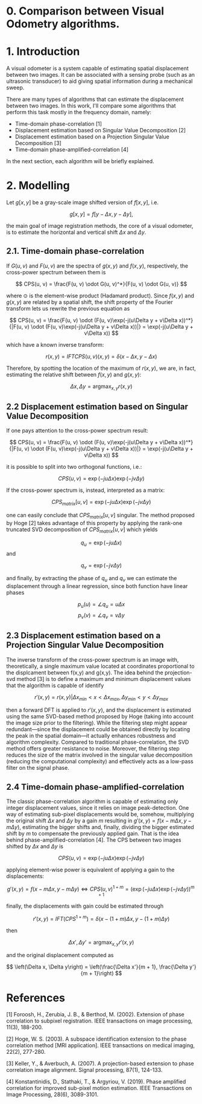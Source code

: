 # 0. Comparison between Visual Odometry algorithms.

# 1. Introduction <a name="introduction"></a>

A visual odometer is a system capable of estimating spatial displacement between two images. It can be associated with a sensing probe (such as an ultrasonic transducer) to aid giving spatial information during a mechanical sweep. 

There are many types of algorithms that can estimate the displacement between two images. In this work, I'll compare some algorithms that perform this task mostly in the frequency domain, namely:

* Time-domain phase-correlation [1]
* Displacement estimation based on Singular Value Decomposition [2]
* Displacement estimation based on a Projection Singular Value Decomposition [3]
* Time-domain phase-amplified-correlation [4]

In the next section, each algorithm will be briefly explained.

# 2. Modelling <a name="modelling"></a>

Let $g[x, y]$ be a gray-scale image shifted version of $f[x, y]$, i.e.

$$
g[x, y] = f[y - \Delta x, y - \Delta y],
$$

the main goal of image registration methods, the core of a visual odometer, is to estimate the horizontal and vertical shift $\Delta x$ and $\Delta y$.

## 2.1. Time-domain phase-correlation

If $G(u, v)$ and $F(u, v)$ are the spectra of $g(x, y)$ and $f(x, y)$, respectively, the cross-power spectrum between them is

$$
CPS(u, v) = \frac{F(u, v) \odot G(u, v)^*}{F(u, v) \odot G(u, v)}
$$

where $\odot$ is the element-wise product (Hadamard product). Since $f(x,y)$ and $g(x,y)$ are related by a spatial shift, the shift property of the Fourier transform lets us rewrite the previous equation as 

$$
CPS(u, v) = \frac{F(u, v) \odot (F(u, v)\exp(-j(u\Delta y + v\Delta x))^*}{|F(u, v) \odot (F(u, v)\exp(-j(u\Delta y + v\Delta x))|} = \exp(-j(u\Delta y + v\Delta x))
$$

which have a known inverse transform:

$$
r(x, y) = IFT{CPS(u, v)}(x,y) = \delta(x - \Delta x, y - \Delta x)
$$

Therefore, by spotting the location of the maximum of $r(x,y)$, we are, in fact, estimating the relative shift between $f(x,y)$ and $g(x,y)$:

$$
\Delta x, \Delta y = \text{arg}\max_{x,y} r(x,y)
$$

## 2.2 Displacement estimation based on Singular Value Decomposition

If one pays attention to the cross-power spectrum result:

$$
CPS(u, v) = \frac{F(u, v) \odot (F(u, v)\exp(-j(u\Delta y + v\Delta x))^*}{|F(u, v) \odot (F(u, v)\exp(-j(u\Delta y + v\Delta x))|} = \exp(-j(u\Delta y + v\Delta x))
$$

it is possible to split into two orthogonal functions, i.e.:

$$
CPS(u,v) = \exp(-j u\Delta x) \exp(-j v\Delta y)
$$

If the cross-power spectrum is, instead, interpreted as a matrix:

$$
CPS_{matrix}[u, v] = \exp(-j u\Delta x) \exp(-j v\Delta y)
$$

one can easily conclude that $CPS_{matrix}[u, v]$ singular. The method proposed by Hoge [2] takes advantage of this property by applying the rank-one truncated SVD decomposition of $CPS_{matrix}[u, v]$ which yields

$$
q_u = \exp(-j u \Delta x)
$$
and

$$
q_v = \exp(-j v \Delta y)
$$

and finally, by extracting the phase of $q_u$ and $q_v$ we can estimate the displacement through a linear regression, since both function have linear phases

$$
p_u(u) = \angle q_u =  u \Delta x
$$
$$
p_v(v) = \angle q_v =  v \Delta y
$$

## 2.3 Displacement estimation based on a Projection Singular Value Decomposition

The inverse transform of the cross-power spectrum is an image with, theoretically, a single maximum value located at coordinates proportional to the displcament between f(x,y) and g(x,y). The idea behind the projection-svd method [3] is to define a maximum and minimum displacement values that the algorithm is capable of identify

$$
r'(x,y) = r(x,y) |  \Delta x_{min} < x < \Delta x_{max}, \Delta y_{min} < y < \Delta y_{max}
$$

then a forward DFT is applied to $r′(x,y)$, and the displacement is estimated using the same SVD-based method proposed by Hoge (taking into account the image size prior to the filtering). While the filtering step might appear redundant—since the displacement could be obtained directly by locating the peak in the spatial domain—it actually enhances robustness and algorithm complexity. Compared to traditional phase-correlation, the SVD method offers greater resistance to noise. Moreover, the filtering step reduces the size of the matrix involved in the singular value decomposition (reducing the computational complexity) and effectively acts as a low-pass filter on the signal phase.

## 2.4 Time-domain phase-amplified-correlation

The classic phase-correlation algorithm is capable of estimating only integer displacement values, since it relies on image peak-detection. One way of estimating sub-pixel displacements would be, somehow, multiplying the original shift $\Delta x$ and $\Delta y$ by a gain $m$ resulting in $g'(x,y)=f(x-m\Delta x, y - m\Delta y)$, estimating the bigger shifts and, finally, dividing the bigger estimated shift by $m$ to compensate the previously applied gain. That is the idea behind phase-amplified-correlation [4]. The CPS between two images shifted by $\Delta x$ and $\Delta y$ is

$$
CPS(u,v) = \exp(-j u\Delta x) \exp(-j v\Delta y)
$$

applying element-wise power is equivalent of applying a gain to the displacements:

$$
g'(x,y)=f(x-m\Delta x, y - m\Delta y) \Longleftrightarrow  CPS(u,v)^{1 + m} = (\exp(-j u\Delta x) \exp(-j v\Delta y))^{m+1}
$$

finally, the displacements with gain could be estimated through

$$
r'(x, y) = IFT(CPS^{1 + m}) = \delta(x - (1 + m)\Delta x, y - (1 + m)\Delta y)
$$

then

$$
\Delta x', \Delta y' = \text{arg}\max_{x,y} r'(x,y)
$$

and the original displacement computed as

$$
\left(\Delta x, \Delta y\right) = \left(\frac{\Delta x'}{m + 1}, \frac{\Delta y'}{m + 1}\right)
$$



# References
[1] Foroosh, H., Zerubia, J. B., & Berthod, M. (2002). Extension of phase correlation to subpixel registration. IEEE transactions on image processing, 11(3), 188-200.

[2] Hoge, W. S. (2003). A subspace identification extension to the phase correlation method [MRI application]. IEEE transactions on medical imaging, 22(2), 277-280.

[3] Keller, Y., & Averbuch, A. (2007). A projection-based extension to phase correlation image alignment. Signal processing, 87(1), 124-133.

[4] Konstantinidis, D., Stathaki, T., & Argyriou, V. (2019). Phase amplified correlation for improved sub-pixel motion estimation. IEEE Transactions on Image Processing, 28(6), 3089-3101.
